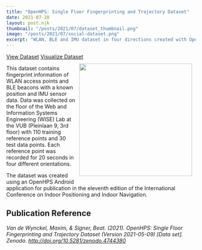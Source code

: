 ```yaml
---
title: "OpenHPS: Single Floor Fingerprinting and Trajectory Dataset"
date: 2021-07-28
layout: post.njk
thumbnail: "/posts/2021/07/dataset_thumbnail.png"
image: "/posts/2021/07/social-dataset.png"
excerpt: "WLAN, BLE and IMU dataset in four directions created with OpenHPS."
---
```

<div class="btn-header">
<a href="https://zenodo.org/record/4744380#.YQCLYY4zaUk" class="btn btn-red"><i class="fa fa-database"></i>View Dataset</a>
<a href="https://observablehq.com/@openhps/openhps-fingerprinting-dataset-overview" class="btn btn-green"><i class="fa fa-eye"></i>Visualize Dataset</a>
</div>

<img align="right" src="../datapoints.svg" style="width: 300px; margin: 10px;">

This dataset contains fingerprint information of WLAN access points and BLE beacons with a known
position and IMU sensor data. Data was collected on the floor of the Web and Information Systems Engineering (WISE) Lab at the VUB (Pleinlaan 9, 3rd floor) with 110 training reference points and 30 test data points. Each reference point was recorded for 20 seconds in four different orientations.

The dataset was created using an OpenHPS Android application for publication in the eleventh edition of the International Conference on Indoor Positioning and Indoor Navigation.

## Publication Reference
*Van de Wynckel, Maxim, & Signer, Beat. (2021). OpenHPS: Single Floor Fingerprinting and Trajectory Dataset (Version 2021-05-09) [Data set]. Zenodo. http://doi.org/10.5281/zenodo.4744380*
